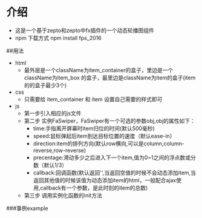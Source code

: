 # 介绍
* 这是一个基于zepto和zepto中fx插件的一个动态轮播图组件
* npm 下载方式   npm install fps_2016

##用法
* html
    * 最外层是一个className为item_container的盒子，里边是一个className为item_box 的盒子，最里边是className为item的盒子(item的的盒子最少3个)
* css
    * 只需要给 item_container 和 item 设置自己需要的样式即可
* js
    * 第一步引入相应的js文件
    * 第二步 实例FaSwiper，FaSwiper有一个可选的参数obj,obj的属性如下：
        * time:手指离开屏幕时item归位的时间(默认500毫秒)
        * speed:鼠标弹起后item到达目标位置的速度（默认ease-in）
        * direction:item的排列方向(默认row横向,可以是column,column-reverse,row-reverse)
        * precentage:滑动多少之后进入下一个item,值为0~1之间的浮点数或分数（默认1/3）
        * callback:回调函数(默认返回'',当返回空值的时候不会动态添加item,当返回其他值的时候该值为动态添加item的html，一般配合ajax使用,callback有一个参数，是此时刻的item的总数)
    * 第三步 调用实例化函数的init方法

###事例example

